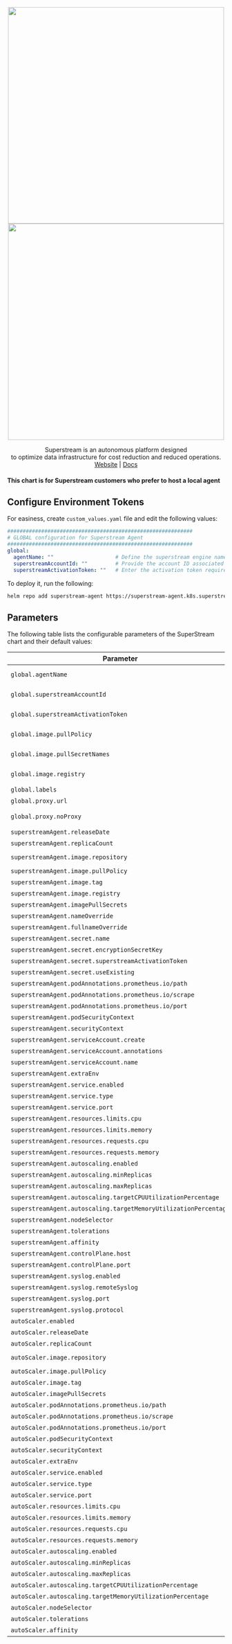 <div align="center">

<img src="https://github.com/user-attachments/assets/35899c78-24eb-4507-97ed-e87e84c49fea#gh-dark-mode-only" width="500">
<img src="https://github.com/user-attachments/assets/8a7bca49-c362-4a8c-945e-a331fb26d8eb#gh-light-mode-only" width="500">

<p>
  Superstream is an autonomous platform designed<br>to optimize data infrastructure for cost reduction and reduced operations.<br>
  <a href="https://superstream.ai">Website</a> | <a href="https://docs.superstream.ai">Docs</a>
</p>

</div>

#### This chart is for Superstream customers who prefer to host a local agent

## Configure Environment Tokens

For easiness, create `custom_values.yaml` file and edit the following values:
```yaml
############################################################
# GLOBAL configuration for Superstream Agent
############################################################
global:
  agentName: ""                    # Define the superstream engine name within 32 characters, excluding '.', and using only lowercase letters, numbers, '-', and '_'.
  superstreamAccountId: ""         # Provide the account ID associated with the deployment, which could be used for identifying resources or configurations tied to a specific account.
  superstreamActivationToken: ""   # Enter the activation token required for services or resources that need an initial token for activation or authentication.
```

To deploy it, run the following:
```bash
helm repo add superstream-agent https://superstream-agent.k8s.superstream.ai/ --force-update && helm upgrade --install superstream superstream-agent/superstream-agent -f custom_values.yaml --create-namespace --namespace superstream --wait
```

## Parameters
The following table lists the configurable parameters of the SuperStream chart and their default values:

| Parameter | Description | Default |
|-----------|-------------|---------|
| `global.agentName` | Define the superstream agent name within 32 characters, excluding '.', and using only lowercase letters, numbers, '-', and '_'. | `""` |
| `global.superstreamAccountId` | Provide the account ID associated with the deployment, which could be used for identifying resources or configurations tied to a specific account. | `""` |
| `global.superstreamActivationToken` | Enter the activation token required for services or resources that need an initial token for activation or authentication. | `""` |
| `global.image.pullPolicy` | Global image pull policy to use for all container images in the chart. Can be overridden by individual image pullPolicy. | `""` |
| `global.image.pullSecretNames` | Global list of secret names to use as image pull secrets for all pod specs in the chart. Secrets must exist in the same namespace. | `[]` |
| `global.image.registry` | Global registry to use for all container images in the chart. Can be overridden by individual image registry. | `""` |
| `global.labels` | Global labels to use for all container images in the chart. | `{}` |
| `global.proxy.url` | HTTP/HTTPS proxy URL to use for outbound connections. | `""` |
| `global.proxy.noProxy` | Comma-separated list of hosts that should bypass the proxy. Default includes: localhost,127.0.0.1,10.0.0.0/8,172.16.0.0/12,192.168.0.0/16,.svc,.cluster.local | `""` |
| `superstreamAgent.releaseDate` | Release date for the backend component. | `""` |
| `superstreamAgent.replicaCount` | Number of replicas for the backend deployment. | `2` |
| `superstreamAgent.image.repository` | Docker image repository for the backend service. | `superstreamlabs/superstream-data-plane-be` |
| `superstreamAgent.image.pullPolicy` | Policy for pulling the image. | `Always` |
| `superstreamAgent.image.tag` | Overrides the image tag. | `latest` |
| `superstreamAgent.image.registry` | Image registry override for agent image. | `""` |
| `superstreamAgent.imagePullSecrets` | Image pull secrets. | `[]` |
| `superstreamAgent.nameOverride` | Overrides for Helm's default naming conventions. | `""` |
| `superstreamAgent.fullnameOverride` | Full name override for Helm's default naming conventions. | `superstream` |
| `superstreamAgent.secret.name` | Secret configuration for sensitive information. | `superstream-creds` |
| `superstreamAgent.secret.encryptionSecretKey` | Encryption secret key used for sensitive information. | `""` |
| `superstreamAgent.secret.superstreamActivationToken` | Activation token for services or resources. | `""` |
| `superstreamAgent.secret.useExisting` | Specifies whether to use an existing secret. | `false` |
| `superstreamAgent.podAnnotations.prometheus.io/path` | Path for Prometheus to scrape metrics from the pod. | `"/monitoring/metrics"` |
| `superstreamAgent.podAnnotations.prometheus.io/scrape` | Specifies whether Prometheus should scrape metrics from the pod. | `'true'` |
| `superstreamAgent.podAnnotations.prometheus.io/port` | Port for Prometheus to scrape metrics from the pod. | `"7777"` |
| `superstreamAgent.podSecurityContext` | Security context settings for the pod. | `{}` |
| `superstreamAgent.securityContext` | Security context for containers within the pod. | `{}` |
| `superstreamAgent.serviceAccount.create` | Specifies whether a service account should be created. | `true` |
| `superstreamAgent.serviceAccount.annotations` | Annotations to add to the service account. | `{}` |
| `superstreamAgent.serviceAccount.name` | The name of the service account to use. | `""` |
| `superstreamAgent.extraEnv` | A map of additional environment variables for the application. | `{}` |
| `superstreamAgent.service.enabled` | Enable service for the backend. | `true` |
| `superstreamAgent.service.type` | Type of service for the backend. | `ClusterIP` |
| `superstreamAgent.service.port` | Port for the backend service. | `7777` |
| `superstreamAgent.resources.limits.cpu` | CPU limit for the backend pod. | `8` |
| `superstreamAgent.resources.limits.memory` | Memory limit for the backend pod. | `8Gi` |
| `superstreamAgent.resources.requests.cpu` | CPU request for the backend pod. | `1` |
| `superstreamAgent.resources.requests.memory` | Memory request for the backend pod. | `1Gi` |
| `superstreamAgent.autoscaling.enabled` | Enable autoscaling for the backend. | `true` |
| `superstreamAgent.autoscaling.minReplicas` | Minimum number of replicas for autoscaling. | `2` |
| `superstreamAgent.autoscaling.maxReplicas` | Maximum number of replicas for autoscaling. | `5` |
| `superstreamAgent.autoscaling.targetCPUUtilizationPercentage` | CPU utilization percentage for autoscaling. | `75` |
| `superstreamAgent.autoscaling.targetMemoryUtilizationPercentage` | Memory utilization percentage for autoscaling. | `75` |
| `superstreamAgent.nodeSelector` | Node selectors to control the placement of pods. | `{}` |
| `superstreamAgent.tolerations` | Tolerations for pods to tolerate certain node conditions or taints. | `[]` |
| `superstreamAgent.affinity` | Affinity rules for pod scheduling. | `{}` |
| `superstreamAgent.controlPlane.host` | Host for the control plane connection. | `"broker.superstream.ai"` |
| `superstreamAgent.controlPlane.port` | Port for the control plane connection. | `4222` |
| `superstreamAgent.syslog.enabled` | Determines whether the syslog is enabled for the superstream agent. | `true` |
| `superstreamAgent.syslog.remoteSyslog` | Remote syslog server to send logs to. | `telegraf` |
| `superstreamAgent.syslog.port` | Port for the remote syslog. | `6514` |
| `superstreamAgent.syslog.protocol` | Protocol (e.g., UDP) for the remote syslog. | `udp` |
| `autoScaler.enabled` | Enables the Kafka auto-scaler. | `true` |
| `autoScaler.releaseDate` | Release date for the autoscaler. | `""` |
| `autoScaler.replicaCount` | Number of replicas for the autoscaler deployment. | `2` |
| `autoScaler.image.repository` | Docker image repository for the Kafka auto-scaler. | `superstreamlabs/superstream-kafka-auto-scaler` |
| `autoScaler.image.pullPolicy` | Policy for pulling the Docker image. | `Always` |
| `autoScaler.image.tag` | Docker image tag (Overrides the image). | `latest` |
| `autoScaler.imagePullSecrets` | Image pull secrets. | `[]` |
| `autoScaler.podAnnotations.prometheus.io/path` | Path for Prometheus to scrape metrics from the pod. | `"/monitoring/metrics"` |
| `autoScaler.podAnnotations.prometheus.io/scrape` | Specifies whether Prometheus should scrape metrics from the pod. | `'true'` |
| `autoScaler.podAnnotations.prometheus.io/port` | Port for Prometheus to scrape metrics from the pod. | `"7777"` |
| `autoScaler.podSecurityContext` | Security context settings for the pod. | `{}` |
| `autoScaler.securityContext` | Security context for containers within the pod. | `{}` |
| `autoScaler.extraEnv` | A map of additional environment variables for the application. | `{}` |
| `autoScaler.service.enabled` | Enable service for the autoscaler. | `true` |
| `autoScaler.service.type` | Type of service for the autoscaler. | `ClusterIP` |
| `autoScaler.service.port` | Port for the autoscaler service. | `7777` |
| `autoScaler.resources.limits.cpu` | CPU limit for the autoscaler pod. | `2` |
| `autoScaler.resources.limits.memory` | Memory limit for the autoscaler pod. | `2Gi` |
| `autoScaler.resources.requests.cpu` | CPU request for the autoscaler pod. | `500m` |
| `autoScaler.resources.requests.memory` | Memory request for the autoscaler pod. | `500Mi` |
| `autoScaler.autoscaling.enabled` | Enable autoscaling to manage the replicas of the autoscaler. | `true` |
| `autoScaler.autoscaling.minReplicas` | Minimum number of replicas for autoscaling. | `2` |
| `autoScaler.autoscaling.maxReplicas` | Maximum number of replicas for autoscaling. | `5` |
| `autoScaler.autoscaling.targetCPUUtilizationPercentage` | CPU utilization percentage for autoscaling. | `75` |
| `autoScaler.autoscaling.targetMemoryUtilizationPercentage` | Memory utilization percentage for autoscaling. | `75` |
| `autoScaler.nodeSelector` | Node selectors to control the placement of pods. | `{}` |
| `autoScaler.tolerations` | Tolerations for pods to tolerate certain node conditions or taints. | `[]` |
| `autoScaler.affinity` | Affinity rules for pod scheduling. | `{}` |
